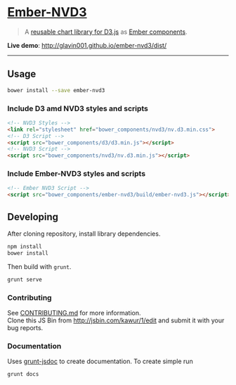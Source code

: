 [Ember-NVD3](https://github.com/Glavin001/ember-nvd3)
==========

> A [reusable chart library for D3.js](http://nvd3.org/) as [Ember components](http://emberjs.com/guides/components/).

**Live demo**: http://glavin001.github.io/ember-nvd3/dist/

-----

## Usage

```bash
bower install --save ember-nvd3
```

### Include D3 amd NVD3 styles and scripts

```html
<!-- NVD3 Styles -->
<link rel="stylesheet" href="bower_components/nvd3/nv.d3.min.css">
<!-- D3 Script -->
<script src="bower_components/d3/d3.min.js"></script>
<!-- NVD3 Script -->
<script src="bower_components/nvd3/nv.d3.min.js"></script>
```

### Include Ember-NVD3 styles and scripts

```html
<!-- Ember NVD3 Script -->
<script src="bower_components/ember-nvd3/build/ember-nvd3.js"></script>
```

## Developing

After cloning repository, install library dependencies.

```bash
npm install
bower install
```

Then build with `grunt`.

```bash
grunt serve
```

### Contributing

See [CONTRIBUTING.md](CONTRIBUTING.md) for more information.  
Clone this JS Bin from http://jsbin.com/kawur/1/edit and submit it with your bug reports.

### Documentation

Uses [grunt-jsdoc](https://github.com/krampstudio/grunt-jsdoc) to create documentation. To create simple run
```bash
grunt docs
```
